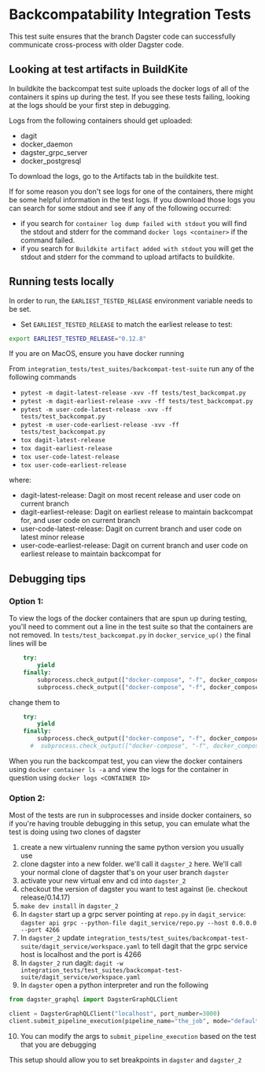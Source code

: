 # Backcompatability Integration Tests

This test suite ensures that the branch Dagster code can successfully communicate cross-process with older Dagster code.

## Looking at test artifacts in BuildKite
In buildkite the backcompat test suite uploads the docker logs of all of the containers it spins up during the test. If you
see these tests failing, looking at the logs should be your first step in debugging.

Logs from the following containers should get uploaded:
* dagit
* docker_daemon
* dagster_grpc_server
* docker_postgresql

To download the logs, go to the Artifacts tab in the buildkite test.

If for some reason you don't see logs for one of the containers, there might be some helpful information
in the test logs. If you download those logs you can search for some stdout and see if any of the following occurred:
* if you search for `container log dump failed with stdout` you will find the stdout and stderr for the command
`docker logs <container>` if the command failed.
* if you search for `Buildkite artifact added with stdout` you will get the stdout and stderr for the command to upload
artifacts to buildkite.

## Running tests locally

In order to run, the `EARLIEST_TESTED_RELEASE` environment variable needs to be set.

- Set `EARLIEST_TESTED_RELEASE` to match the earliest release to test:
```bash
export EARLIEST_TESTED_RELEASE="0.12.8"
```


If you are on MacOS, ensure you have docker running

From `integration_tests/test_suites/backcompat-test-suite` run any of the following commands
* `pytest -m dagit-latest-release -xvv -ff tests/test_backcompat.py`
* `pytest -m dagit-earliest-release -xvv -ff tests/test_backcompat.py`
* `pytest -m user-code-latest-release -xvv -ff tests/test_backcompat.py`
* `pytest -m user-code-earliest-release -xvv -ff tests/test_backcompat.py`
* `tox dagit-latest-release`
* `tox dagit-earliest-release`
* `tox user-code-latest-release`
* `tox user-code-earliest-release`


where:
* dagit-latest-release: Dagit on most recent release and user code on current branch
* dagit-earliest-release: Dagit on earliest release to maintain backcompat for, and user code on current branch
* user-code-latest-release: Dagit on current branch and user code on latest minor release
* user-code-earliest-release: Dagit on current branch and user code on earliest release to maintain backcompat for


## Debugging tips

### Option 1:
To view the logs of the docker containers that are spun up during testing, you'll need to comment out a line in the
test suite so that the containers are not removed. In `tests/test_backcompat.py` in `docker_service_up()` the final lines will be
```python
    try:
        yield
    finally:
        subprocess.check_output(["docker-compose", "-f", docker_compose_file, "stop"])
        subprocess.check_output(["docker-compose", "-f", docker_compose_file, "rm", "-f"])
```
change them to
```python
    try:
        yield
    finally:
        subprocess.check_output(["docker-compose", "-f", docker_compose_file, "stop"])
      #  subprocess.check_output(["docker-compose", "-f", docker_compose_file, "rm", "-f"])
```
When you run the backcompat test, you can view the docker containers using `docker container ls -a` and view the logs for the container in
question using `docker logs <CONTAINER ID>`

### Option 2:
Most of the tests are run in subprocesses and inside docker containers, so if you're having trouble debugging
in this setup, you can emulate what the test is doing using two clones of dagster

1. create a new virtualenv running the same python version you usually use
2. clone dagster into a new folder. we'll call it `dagster_2` here. We'll call your normal clone of dagster that's on your user branch `dagster`
3. activate your new virtual env and cd into `dagster_2`
4. checkout the version of dagster you want to test against (ie. checkout release/0.14.17)
5. `make dev install` in `dagster_2`
6. In `dagster` start up a grpc server pointing at `repo.py` in `dagit_service`: `dagster api grpc --python-file dagit_service/repo.py --host 0.0.0.0 --port 4266`
7. In `dagster_2` update `integration_tests/test_suites/backcompat-test-suite/dagit_service/workspace.yaml` to tell dagit that the grpc service host is localhost and the port is 4266
8. In `dagster_2` run dagit: `dagit -w integration_tests/test_suites/backcompat-test-suite/dagit_service/workspace.yaml`
9. In `dagster` open a python interpreter and run the following
```python
from dagster_graphql import DagsterGraphQLClient

client = DagsterGraphQLClient("localhost", port_number=3000)
client.submit_pipeline_execution(pipeline_name="the_job", mode="default", run_config={})
```

10. You can modify the args to `submit_pipeline_execution` based on the test that you are debugging

This setup should allow you to set breakpoints in `dagster` and `dagster_2`
